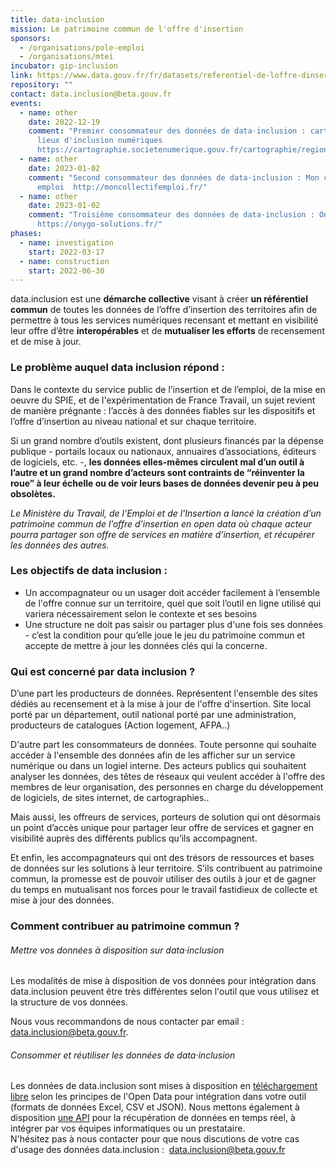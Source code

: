 ```yaml
---
title: data·inclusion
mission: Le patrimoine commun de l'offre d'insertion
sponsors:
  - /organisations/pole-emploi
  - /organisations/mtei
incubator: gip-inclusion
link: https://www.data.gouv.fr/fr/datasets/referentiel-de-loffre-dinsertion-liste-des-structures-et-services-dinsertion/
repository: ""
contact: data.inclusion@beta.gouv.fr
events:
  - name: other
    date: 2022-12-19
    comment: "Premier consommateur des données de data·inclusion : cartographie des
      lieux d'inclusion numériques
      https://cartographie.societenumerique.gouv.fr/cartographie/regions"
  - name: other
    date: 2023-01-02
    comment: "Second consommateur des données de data·inclusion : Mon collectif
      emploi  http://moncollectifemploi.fr/"
  - name: other
    date: 2023-01-02
    comment: "Troisième consommateur des données de data·inclusion : OnYgo
      https://onygo-solutions.fr/"
phases:
  - name: investigation
    start: 2022-03-17
  - name: construction
    start: 2022-06-30
---
```

data.inclusion est une **démarche collective** visant à créer **un référentiel commun** de toutes les données de l’offre d’insertion des territoires afin de permettre à tous les services numériques recensant et mettant en visibilité leur offre d’être **interopérables** et de **mutualiser les efforts** de recensement et de mise à jour.

### **Le problème auquel data inclusion répond :**

Dans le contexte du service public de l’insertion et de l’emploi, de la mise en oeuvre du SPIE, et de l'expérimentation de France Travail, un sujet revient de manière prégnante : l’accès à des données fiables sur les dispositifs et l’offre d’insertion au niveau national et sur chaque territoire. 

Si un grand nombre d’outils existent, dont plusieurs financés par la dépense publique - portails locaux ou nationaux, annuaires d’associations, éditeurs de logiciels, etc. -, **les données elles-mêmes circulent mal d’un outil à l’autre et un grand nombre d’acteurs sont contraints de “réinventer la roue” à leur échelle ou de voir leurs bases de données devenir peu à peu obsolètes.** 

*Le Ministère du Travail, de l'Emploi et de l'Insertion a lancé la création d’un patrimoine commun de l’offre d’insertion en open data où chaque acteur pourra partager son offre de services en matière d’insertion, et récupérer les données des autres.* 

### **Les objectifs de data inclusion :**

* Un accompagnateur ou un usager doit accéder facilement à l’ensemble de l'offre connue sur un territoire, quel que soit l’outil en ligne utilisé qui variera nécessairement selon le contexte et ses besoins 
* Une structure ne doit pas saisir ou partager plus d'une fois ses données - c’est la condition pour qu’elle joue le jeu du patrimoine commun et accepte de mettre à jour les données clés qui la concerne. 

### **Qui est concerné par data inclusion ?**

D’une part les producteurs de données. Représentent l'ensemble des sites dédiés au recensement et à la mise à jour de l'offre d'insertion. Site local porté par un département, outil national porté par une administration, producteurs de catalogues (Action logement, AFPA..)

D'autre part les consommateurs de données. Toute personne qui souhaite accéder à l'ensemble des données afin de les afficher sur un service numérique ou dans un logiel interne. Des acteurs publics qui souhaitent analyser les données, des têtes de réseaux qui veulent accéder à l'offre des membres de leur organisation, des personnes en charge du développement de logiciels, de sites internet, de cartographies..

Mais aussi, les offreurs de services, porteurs de solution qui ont désormais un point d’accès unique pour partager leur offre de services et gagner en visibilité auprès des différents publics qu’ils accompagnent. 

Et enfin, les accompagnateurs qui ont des trésors de ressources et bases de données sur les solutions à leur territoire. S’ils contribuent au patrimoine commun, la promesse est de pouvoir utiliser des outils à jour et de gagner du temps en mutualisant nos forces pour le travail fastidieux de collecte et mise à jour des données.



### **Comment contribuer au patrimoine commun ?**

###### Mettre vos données à disposition sur data·inclusion

Les modalités de mise à disposition de vos données pour intégration dans data.inclusion peuvent être très différentes selon l'outil que vous utilisez et la structure de vos données.

Nous vous recommandons de nous contacter par email : [data.inclusion@beta.gouv.fr](mailto:data.inclusion@beta.gouv.fr).



###### Consommer et réutiliser les données de data·inclusion

Les données de data.inclusion sont mises à disposition en [téléchargement libre](https://www.data.gouv.fr/fr/datasets/6233723c2c1e4a54af2f6b2d/) selon les principes de l'Open Data pour intégration dans votre outil (formats de données Excel, CSV et JSON). Nous mettons également à disposition [une API](https://www.data.inclusion.beta.gouv.fr/api/lapi-data.inclusion) pour la récupération de données en temps réel, à intégrer par vos équipes informatiques ou un prestataire.\
N'hésitez pas à nous contacter pour que nous discutions de votre cas d'usage des données data.inclusion :  [data.inclusion@beta.gouv.fr](mailto:data.inclusion@beta.gouv.fr)